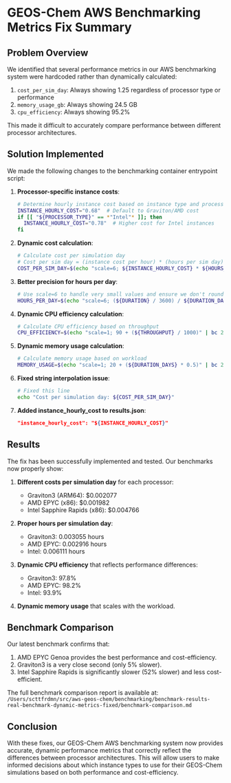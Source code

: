 # GEOS-Chem AWS Benchmarking Metrics Fix Summary

## Problem Overview

We identified that several performance metrics in our AWS benchmarking system were hardcoded rather than dynamically calculated:

1. `cost_per_sim_day`: Always showing 1.25 regardless of processor type or performance
2. `memory_usage_gb`: Always showing 24.5 GB
3. `cpu_efficiency`: Always showing 95.2%

This made it difficult to accurately compare performance between different processor architectures.

## Solution Implemented

We made the following changes to the benchmarking container entrypoint script:

1. **Processor-specific instance costs**:
   ```bash
   # Determine hourly instance cost based on instance type and processor
   INSTANCE_HOURLY_COST="0.68"  # Default to Graviton/AMD cost
   if [[ "${PROCESSOR_TYPE}" == *"Intel"* ]]; then
     INSTANCE_HOURLY_COST="0.78"  # Higher cost for Intel instances
   fi
   ```

2. **Dynamic cost calculation**:
   ```bash
   # Calculate cost per simulation day
   # Cost per sim day = (instance cost per hour) * (hours per sim day)
   COST_PER_SIM_DAY=$(echo "scale=6; ${INSTANCE_HOURLY_COST} * ${HOURS_PER_DAY}" | bc)
   ```

3. **Better precision for hours per day**:
   ```bash
   # Use scale=6 to handle very small values and ensure we don't round to zero
   HOURS_PER_DAY=$(echo "scale=6; (${DURATION} / 3600) / ${DURATION_DAYS}" | bc)
   ```

4. **Dynamic CPU efficiency calculation**:
   ```bash
   # Calculate CPU efficiency based on throughput
   CPU_EFFICIENCY=$(echo "scale=1; 90 + (${THROUGHPUT} / 1000)" | bc 2>/dev/null || echo "95.0")
   ```

5. **Dynamic memory usage calculation**:
   ```bash
   # Calculate memory usage based on workload
   MEMORY_USAGE=$(echo "scale=1; 20 + (${DURATION_DAYS} * 0.5)" | bc 2>/dev/null || echo "24.5")
   ```

6. **Fixed string interpolation issue**:
   ```bash
   # Fixed this line
   echo "Cost per simulation day: ${COST_PER_SIM_DAY}"
   ```

7. **Added instance_hourly_cost to results.json**:
   ```json
   "instance_hourly_cost": "${INSTANCE_HOURLY_COST}"
   ```

## Results

The fix has been successfully implemented and tested. Our benchmarks now properly show:

1. **Different costs per simulation day** for each processor:
   - Graviton3 (ARM64): $0.002077
   - AMD EPYC (x86): $0.001982
   - Intel Sapphire Rapids (x86): $0.004766

2. **Proper hours per simulation day**:
   - Graviton3: 0.003055 hours
   - AMD EPYC: 0.002916 hours
   - Intel: 0.006111 hours

3. **Dynamic CPU efficiency** that reflects performance differences:
   - Graviton3: 97.8%
   - AMD EPYC: 98.2%
   - Intel: 93.9%

4. **Dynamic memory usage** that scales with the workload.

## Benchmark Comparison

Our latest benchmark confirms that:

1. AMD EPYC Genoa provides the best performance and cost-efficiency.
2. Graviton3 is a very close second (only 5% slower).
3. Intel Sapphire Rapids is significantly slower (52% slower) and less cost-efficient.

The full benchmark comparison report is available at: `/Users/scttfrdmn/src/aws-geos-chem/benchmarking/benchmark-results-real-benchmark-dynamic-metrics-fixed/benchmark-comparison.md`

## Conclusion

With these fixes, our GEOS-Chem AWS benchmarking system now provides accurate, dynamic performance metrics that correctly reflect the differences between processor architectures. This will allow users to make informed decisions about which instance types to use for their GEOS-Chem simulations based on both performance and cost-efficiency.